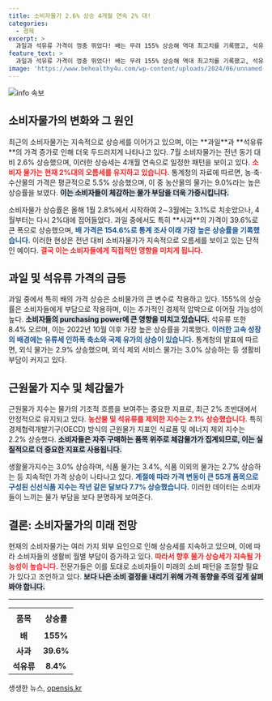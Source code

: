 ```yaml
---
title: 소비자물가 2.6% 상승 4개월 연속 2% 대!
categories:
  - 경제
excerpt: >
  과일과 석유류 가격이 껑충 뛰었다! 배는 무려 155% 상승해 역대 최고치를 기록했고, 석유류도 8.4% 오른 것으로 나타났다. 소비자물가, 과연 언제 안정될까?
feature_text: >
  과일과 석유류 가격이 껑충 뛰었다! 배는 무려 155% 상승해 역대 최고치를 기록했고, 석유류도 8.4% 오른 것으로 나타났다. 소비자물가, 과연 언제 안정될까?
image: 'https://www.behealthy4u.com/wp-content/uploads/2024/06/unnamed-file.png'
---
```


<p><img src="https://www.behealthy4u.com/wp-content/uploads/2024/06/unnamed-file.png" alt="info 속보" /></p>

<h2 data-ke-size="size26">소비자물가의 변화와 그 원인</h2>

<p data-ke-size="size16">최근의 소비자물가는 지속적으로 상승세를 이어가고 있으며, 이는 **과일**과 **석유류**의 가격 증가로 인해 더욱 두드러지게 나타나고 있다. 7월 소비자물가는 전년 동기 대비 2.6% 상승했으며, 이러한 상승세는 4개월 연속으로 일정한 패턴을 보이고 있다. <b><span style="color: #ee2323;">소비자 물가는 현재 2%대의 오름세를 유지하고 있습니다.</span></b> 통계청의 자료에 따르면, 농·축·수산물의 가격은 평균적으로 5.5% 상승했으며, 이 중 농산물의 물가는 9.0%라는 높은 상승률을 보였다. <b><span style="background-color: #21538527;">이는 소비자들이 체감하는 물가 부담을 더욱 가중시킵니다.</span></b></p>

<p data-ke-size="size16">소비자물가 상승률은 올해 1월 2.8%에서 시작하여 2∼3월에는 3.1%로 치솟았으나, 4월부터는 다시 2%대에 접어들었다. 과일 중에서도 특히 **사과**의 가격이 39.6%로 큰 폭으로 상승했으며, <b><span style="color: #1a5490;">배 가격은 154.6%로 통계 조사 이래 가장 높은 상승률을 기록했습니다.</span></b> 이러한 현상은 전년 대비 소비자물가가 지속적으로 오름세를 보이고 있는 단적인 예이다. <b><span style="color: #ee2323;">결국 이는 소비자들에게 직접적인 영향을 미치게 됩니다.</span></b></p>

<h2 data-ke-size="size26">과일 및 석유류 가격의 급등</h2>

<p data-ke-size="size16">과일 중에서 특히 배의 가격 상승은 소비물가의 큰 변수로 작용하고 있다. 155%의 상승률은 소비자들에게 부담으로 작용하며, 이는 추가적인 경제적 압박으로 이어질 가능성이 높다. <b><span style="background-color: #21538527;">소비자들의 purchasing power에 큰 영향을 미치고 있습니다.</span></b> 석유류 또한 8.4% 오르며, 이는 2022년 10월 이후 가장 높은 상승률을 기록했다. <b><span style="color: #1a5490;">이러한 고속 성장의 배경에는 유류세 인하폭 축소와 국제 유가의 상승이 있습니다.</span></b> 통계청의 발표에 따르면, 외식 물가는 2.9% 상승했으며, 외식 제외 서비스 물가는 3.0% 상승하는 등 생활비 부담이 커지고 있다.</p>

<h2 data-ke-size="size26">근원물가 지수 및 체감물가</h2>

<p data-ke-size="size16">근원물가 지수는 물가의 기조적 흐름을 보여주는 중요한 지표로, 최근 2% 초반대에서 안정적으로 유지되고 있다. <b><span style="color: #ee2323;">농산물 및 석유류를 제외한 지수는 2.1% 상승했습니다.</span></b> 특히 경제협력개발기구(OECD) 방식의 근원물가 지표인 식료품 및 에너지 제외 지수는 2.2% 상승했다. <b><span style="background-color: #21538527;">소비자들은 자주 구매하는 품목 위주로 체감물가가 집계되므로, 이는 실질적으로 더 중요한 지표로 사용됩니다.</span></b></p>

<p data-ke-size="size16">생활물가지수는 3.0% 상승하며, 식품 물가는 3.4%, 식품 이외의 물가는 2.7% 상승하는 등 지속적인 가격 상승이 나타나고 있다. <b><span style="color: #1a5490;">계절에 따라 가격 변동이 큰 55개 품목으로 구성된 신선식품 지수는 작년 같은 달보다 7.7% 상승했습니다.</span></b> 이러한 데이터는 소비자들이 느끼는 물가 부담을 보다 분명하게 보여준다.</p>

<h2 data-ke-size="size26">결론: 소비자물가의 미래 전망</h2>

<p data-ke-size="size16">현재의 소비자물가는 여러 가지 외부 요인으로 인해 상승세를 지속하고 있으며, 이에 따라 소비자들의 생활비 월별 부담이 증가하고 있다. <b><span style="color: #ee2323;">따라서 향후 물가 상승세가 지속될 가능성이 높습니다.</span></b> 전문가들은 이를 토대로 소비자들이 미래의 소비 패턴을 조절할 필요가 있다고 조언하고 있다. <b><span style="background-color: #21538527;">보다 나은 소비 결정을 내리기 위해 가격 동향을 주의 깊게 살펴봐야 합니다.</span></b></p>

<hr style="border-top: 1px solid #ddd;">

<p data-ke-size="size16"></p>

<table style="width: 100%; border-collapse: collapse;">
  <tr>
    <th style="text-align: center; height: 40px;"><b>품목</b></th>
    <th style="text-align: center; height: 40px;"><b>상승률</b></th>
  </tr>
  <tr>
    <td style="text-align: center; height: 17px;"><b>배</b></td>
    <td style="text-align: center; height: 17px;"><b>155%</b></td>
  </tr>
  <tr>
    <td style="text-align: center; height: 17px;"><b>사과</b></td>
    <td style="text-align: center; height: 17px;"><b>39.6%</b></td>
  </tr>
  <tr>
    <td style="text-align: center; height: 17px;"><b>석유류</b></td>
    <td style="text-align: center; height: 17px;"><b>8.4%</b></td>
  </tr>
</table>

<p data-ke-size="size16"></p>
생생한 뉴스, <a href="https://opensis.kr" rel="dofollow">opensis.kr</a>


